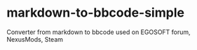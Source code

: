 # markdown-to-bbcode-simple
Converter from markdown to bbcode used on EGOSOFT forum, NexusMods, Steam
